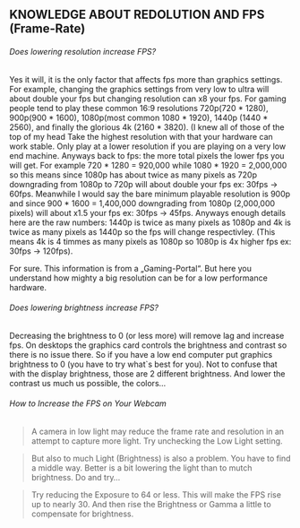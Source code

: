 ## KNOWLEDGE ABOUT REDOLUTION AND FPS (Frame-Rate)

###### Does lowering resolution increase FPS?

Yes it will, it is the only factor that affects fps more than graphics settings. For example,
changing the graphics settings from very low to ultra will about double your fps but changing
resolution can x8 your fps. For gaming people tend to play these common 16:9 resolutions
720p(720 * 1280), 900p(900 * 1600), 1080p(most common 1080 * 1920), 1440p (1440 *
2560), and finally the glorious 4k (2160 * 3820). (I knew all of those of the top of my head
Take the highest resolution with that your hardware can work stable. Only play at a lower
resolution if you are playing on a very low end machine. Anyways back to fps: the more total
pixels the lower fps you will get. For example 720 * 1280 = 920,000 while 1080 * 1920 =
2,000,000 so this means since 1080p has about twice as many pixels as 720p downgrading
from 1080p to 720p will about double your fps ex: 30fps -> 60fps. Meanwhile I would say the
bare minimum playable resolution is 900p and since 900 * 1600 = 1,400,000 downgrading
from 1080p (2,000,000 pixels) will about x1.5 your fps ex: 30fps -> 45fps. Anyways enough
details here are the raw numbers: 1440p is twice as many pixels as 1080p and 4k is twice as
many pixels as 1440p so the fps will change respectivley. (This means 4k is 4 timmes as
many pixels as 1080p so 1080p is 4x higher fps ex: 30fps -> 120fps).

For sure. This information is from a „Gaming-Portal“. But here you understand how mighty a
big resolution can be for a low performance hardware.

###### Does lowering brightness increase FPS?

Decreasing the brightness to 0 (or less more) will remove lag and increase fps. On desktops the
graphics card controls the brightness and contrast so there is no issue there. So if you have a low end
computer put graphics brightness to 0 (you have to try what`s best for you). Not to confuse that with
the display brightness, those are 2 different brightness. And lower the contrast us much us possible,
the colors…

###### How to Increase the FPS on Your Webcam

> A camera in low light may reduce the frame rate and resolution in an attempt to
> capture more light. Try unchecking the Low Light setting.

> But also to much Light (Brightness) is also a problem. You have to find a middle way.
> Better is a bit lowering the light than to mutch brightness. Do and try…

> Try reducing the Exposure to 64 or less. This will make the FPS rise up to nearly 30.
> And then rise the Brightness or Gamma a little to compensate for brightness.